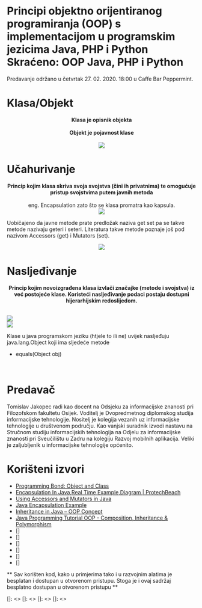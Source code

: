 #  Principi objektno orijentiranog programiranja (OOP) s implementacijom u programskim jezicima Java, PHP i Python Skraćeno: OOP Java, PHP i Python

Predavanje održano u četvrtak 27. 02. 2020. 18:00 u Caffe Bar Peppermint.


# Klasa/Objekt

<p align="center">
  <b>Klasa je opisnik objekta</b><br /><br />
  <b>Objekt je pojavnost klase</b><br /><br />
  <img src="http://1.bp.blogspot.com/-kLY02rb59-4/U6YZP2IVRTI/AAAAAAAAASI/6imnFTmgioE/s1600/dog.gif">
</p>

# Učahurivanje

<p align="center">
  <b>Princip kojim klasa skriva svoja svojstva (čini ih privatnima) te omogućuje pristup svojstvima putem javnih metoda</b><br /><br />
  eng. Encapsulation zato što se klasa promatra kao kapsula.<br />
  <img src="https://www.protechbeach.com/wp-content/uploads/2019/03/image-6.png"> <br />
  </p>
  <p>
  Uobičajeno da javne metode prate predložak naziva get set pa se takve metode nazivaju geteri i seteri. Literatura takve metode poznaje još pod nazivom Accessors (get) i Mutators (set).
  <br />
  </p>
  <p align="center">
  <img src="https://javatutorial.net/wp-content/uploads/2017/10/java-encapsulation.png">
</p>

# Nasljeđivanje

<p align="center">
  <b>Princip kojim novoizgrađena klasa izvlači značajke (metode i svojstva) iz već postojeće klase. Koristeći nasljeđivanje podaci postaju dostupni hijerarhijskim redoslijedom.</b><br /><br />

  <img src="https://cdn.techbeamers.com/wp-content/uploads/2019/04/Inheritance-tree.png"> <br />
  <img src="https://www3.ntu.edu.sg/home/ehchua/programming/java/images/OOP_PersonStudnetTeacher.png"> <br />
</p>

  Klase u java programskom jeziku (htjele to ili ne) uvijek nasljeđuju java.lang.Object koji ima sljedeće metode
  <ul>
  <li>equals(Object obj)</li>
  </ul> 
  <br />


# Predavač
Tomislav Jakopec radi kao docent na Odsjeku za informacijske znanosti pri Filozofskom fakultetu Osijek. Voditelj je Dvopredmetnog diplomskog studija informacijske tehnologije. Nositelj je kolegija vezanih uz informacijske tehnologije u društvenom području. Kao vanjski suradnik izvodi nastavu na Stručnom studiju informacijskih tehnologija na Odjelu za informacijske znanosti pri Sveučilištu u Zadru na kolegiju Razvoj mobilnih aplikacija. Veliki je zaljubljenik u informacijske tehnologije općenito.



# Korišteni izvori
* [Programming Bond: Object and Class]
* [Encapsulation In Java,Real Time Example,Diagram | ProtechBeach]
* [Using Accessors and Mutators in Java]
* [Java Encapsulation Example]
* [Inheritance in Java – OOP Concept]
* [Java Programming Tutorial OOP - Composition, Inheritance & Polymorphism]
* []
* []
* []
* []
* []
* []



** Sav korišten kod, kako u primjerima tako i u razvojnim alatima je besplatan i dostupan u otvorenom pristupu. Stoga je i ovaj sadržaj besplatno dostupan u otvorenom pristupu  **

[//]: # (These are reference links used in the body of this note and get stripped out when the markdown processor does its job. There is no need to format nicely because it shouldn't be seen. Thanks SO - http://stackoverflow.com/questions/4823468/store-comments-in-markdown-syntax)

   [Programming Bond: Object and Class]: <http://programmingbond.blogspot.com/2014/06/object-and-class.html>
   [Encapsulation In Java,Real Time Example,Diagram | ProtechBeach]: <https://www.protechbeach.com/java/encapsulation-in-java-with-real-time-example-with-diagram/>
   [Using Accessors and Mutators in Java]: <https://www.thoughtco.com/accessors-and-mutators-2034335>
   [Java Encapsulation Example]: <https://javatutorial.net/java-encapsulation-example>
   [Inheritance in Java – OOP Concept]: <https://www.techbeamers.com/java-inheritance/>
   [Java Programming Tutorial OOP - Composition, Inheritance & Polymorphism]: <https://www3.ntu.edu.sg/home/ehchua/programming/java/J3b_OOPInheritancePolymorphism.html>
   []: <>
   []: <>
   []: <>
   []: <>


   




